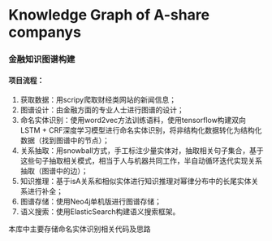 # Knowledge Graph of A-share companys
### 金融知识图谱构建
#### 项目流程：
1. 获取数据：用scripy爬取财经类网站的新闻信息；
2. 图谱设计：由金融方面的专业人士进行图谱的设计；
3. 命名实体识别：使用word2vec方法训练语料，使用tensorflow构建双向LSTM + CRF深度学习模型进行命名实体识别，将非结构化数据转化为结构化数据（找到图谱中的节点）；
4. 关系抽取：用snowball方式，手工标注少量实体对，抽取相关句子集合，基于这些句子抽取相关模式，相当于人与机器共同工作，半自动循环迭代实现关系抽取（图谱中的边）；
5. 知识推理：基于isA关系和相似实体进行知识推理对幂律分布中的长尾实体关系进行补全；
6. 图谱存储：使用Neo4j单机版进行图谱存储；
7. 语义搜索：使用ElasticSearch构建语义搜索框架。

本库中主要存储命名实体识别相关代码及思路
